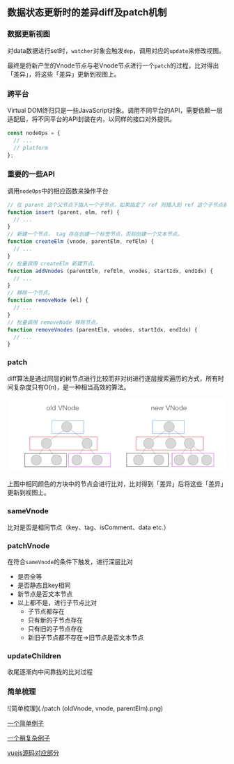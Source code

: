 ## 数据状态更新时的差异diff及patch机制

### 数据更新视图

对data数据进行set时，`watcher`对象会触发`dep`，调用对应的`update`来修改视图。

最终是将新产生的Vnode节点与老Vnode节点进行一个`patch`的过程，比对得出「差异」，将这些「差异」更新到视图上。

### 跨平台

Virtual DOM终归只是一些JavaScript对象。调用不同平台的API，需要依赖一层适配层，将不同平台的API封装在内，以同样的接口对外提供。

```javascript
const nodeOps = {
  // ...
  // platform
};
```

### 重要的一些API

调用`nodeOps`中的相应函数来操作平台

```javascript
// 在 parent 这个父节点下插入一个子节点，如果指定了 ref 则插入到 ref 这个子节点前面。
function insert (parent, elm, ref) {
  // ...
}
// 新建一个节点， tag 存在创建一个标签节点，否则创建一个文本节点。
function createElm (vnode, parentElm, refElm) {
  // ...
}
// 批量调用 createElm 新建节点。
function addVnodes (parentElm, refElm, vnodes, startIdx, endIdx) {
  // ...
}
// 移除一个节点。
function removeNode (el) {
  // ...
}
// 批量调用 removeNode 移除节点。
function removeVnodes (parentElm, vnodes, startIdx, endIdx) {
  // ...
}
```

### patch

diff算法是通过同层的树节点进行比较而非对树进行逐层搜索遍历的方式，所有时间复杂度只有O(n)，是一种相当高效的算法。

![patch-node.png](./patch-node.png)

上图中相同颜色的方块中的节点会进行比对，比对得到「差异」后将这些「差异」更新到视图上。

### sameVnode

比对是否是相同节点（key、tag、isComment、data etc.）

### patchVnode

在符合`sameVnode`的条件下触发，进行深层比对

* 是否全等
* 是否静态且key相同
* 新节点是否文本节点
* 以上都不是，进行子节点比对
  * 子节点都存在
  * 只有新的子节点存在
  * 只有旧的子节点存在
  * 新旧子节点都不存在->旧节点是否文本节点

### updateChildren

收尾逐渐向中间靠拢的比对过程



### 简单梳理

![简单梳理](./patch (oldVnode, vnode, parentElm).png)





[一个简单例子](https://github.com/aaawhz/-vue2.0/blob/master/%E4%BB%8E%E4%B8%80%E4%B8%AA%E7%AE%80%E5%8D%95%E5%88%97%E5%AD%90%E5%88%97%E4%B8%BE%20diff%E7%AE%97%E6%B3%95%E6%B5%81%E7%A8%8B.pdf)

[一个稍复杂例子](https://github.com/aaawhz/-vue2.0/blob/master/diff%20%E5%A4%8D%E6%9D%82%E5%88%97%E5%AD%90.pdf)

[vuejs源码对应部分](https://github.com/vuejs/vue/blob/5255841aaff441d275122b4abfb099b881de7cb5/src/core/vdom/patch.js#L501)

